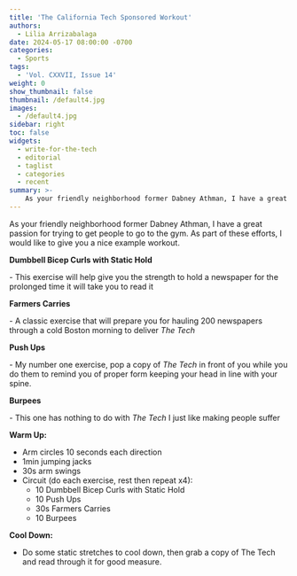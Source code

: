 ```yaml
---
title: 'The California Tech Sponsored Workout'
authors:
  - Lilia Arrizabalaga
date: 2024-05-17 08:00:00 -0700
categories:
  - Sports
tags:
  - 'Vol. CXXVII, Issue 14'
weight: 0
show_thumbnail: false
thumbnail: /default4.jpg
images:
  - /default4.jpg
sidebar: right
toc: false
widgets:
  - write-for-the-tech
  - editorial
  - taglist
  - categories
  - recent
summary: >-
    As your friendly neighborhood former Dabney Athman, I have a great passion for trying to get people to go to the gym. As part of these efforts, I would like to give you a nice example workout.
---
```


As your friendly neighborhood former Dabney Athman, I have a great passion for trying to get people to go to the gym. As part of these efforts, I would like to give you a nice example workout.

**Dumbbell Bicep Curls with Static Hold**

\- This exercise will help give you the strength to hold a newspaper for the prolonged time it will take you to read it

**Farmers Carries**

\- A classic exercise that will prepare you for hauling 200 newspapers through a cold Boston morning to deliver *The Tech*

**Push Ups**

\- My number one exercise, pop a copy of *The Tech* in front of you while you do them to remind you of proper form keeping your head in line with your spine.

**Burpees**

\- This one has nothing to do with *The Tech* I just like making people suffer

**Warm Up:**

- Arm circles 10 seconds each direction
- 1min jumping jacks
- 30s arm swings
- Circuit (do each exercise, rest then repeat x4):
    - 10 Dumbbell Bicep Curls with Static Hold
    - 10 Push Ups
    - 30s Farmers Carries
    - 10 Burpees

**Cool Down:**

- Do some static stretches to cool down, then grab a copy of The Tech and read through it for good measure.